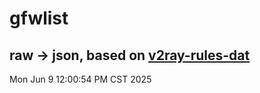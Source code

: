 # gfwlist
## raw -> json, based on [v2ray-rules-dat](https://github.com/Loyalsoldier/v2ray-rules-dat)
Mon Jun  9 12:00:54 PM CST 2025

